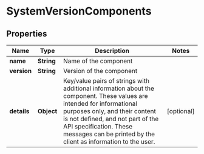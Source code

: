 
# SystemVersionComponents

## Properties
Name | Type | Description | Notes
------------ | ------------- | ------------- | -------------
**name** | **String** | Name of the component  | 
**version** | **String** | Version of the component  | 
**details** | **Object** | Key/value pairs of strings with additional information about the component. These values are intended for informational purposes only, and their content is not defined, and not part of the API specification.  These messages can be printed by the client as information to the user.  |  [optional]




